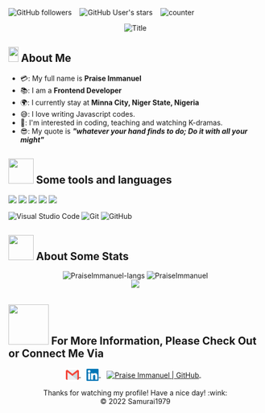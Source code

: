 <img alt="GitHub followers" src="https://img.shields.io/github/followers/PraiseImmanuel?style=social"> &nbsp;&nbsp; <img alt="GitHub User's stars" src="https://img.shields.io/github/stars/PraiseImmanuel?style=social"> &nbsp;&nbsp; ![counter](https://en45p9rvivielwz.m.pipedream.net)

<div align="center">
  <img src="https://readme-typing-svg.herokuapp.com?font=Architects+Daughter&color=%2338C2FF&size=50&center=true&vCenter=true&height=60&width=800&lines=Hello!+I'm+Praise+Immanuel.;Welcome+to+my+Github+profile!" alt="Title"></img>
</div>


## <img src="https://raw.githubusercontent.com/nixin72/nixin72/master/wave.gif" height="30px" width="20px"></img> About Me

- 💳: My full name is **Praise Immanuel** 
- 📚: I am a **Frontend Developer**
- 🌍: I currently stay at **Minna City, Niger State, Nigeria**
- 😅: I love writing Javascript codes.
- 🧐: I'm interested in coding, teaching and watching K-dramas.
- 😎: My quote is ***"whatever your hand finds to do; Do it with all your might"*** 

## <img src="https://media2.giphy.com/media/QssGEmpkyEOhBCb7e1/giphy.gif?cid=ecf05e47a0n3gi1bfqntqmob8g9aid1oyj2wr3ds3mg700bl&rid=giphy.gif" height="50px" width="50px">   Some tools and languages 
<img src="https://badges.aleen42.com/src/javascript.svg" />  <img src="https://badges.aleen42.com/src/react.svg" />  <img src="https://badges.aleen42.com/src/typescript.svg" />  <img src="https://badges.aleen42.com/src/redux.svg" />  <img src="https://badges.aleen42.com/src/tailwindcss.svg" />

![Visual Studio Code](https://img.shields.io/badge/Visual%20Studio%20Code-0078d7.svg?style=for-the-badge&logo=visual-studio-code&logoColor=white) ![Git](https://img.shields.io/badge/git-%23F05033.svg?style=for-the-badge&logo=git&logoColor=white) ![GitHub](https://img.shields.io/badge/github-%23121011.svg?style=for-the-badge&logo=github&logoColor=white) 

## <img src="https://media0.giphy.com/media/cNZqrH5IzOG0xrlWks/giphy.gif?cid=ecf05e47map255q427en9uprqc1sb0unjq5k4fnqg5pmhhs4&rid=giphy.gif&ct=s" height="50px" width="50px"> About Some Stats
<div align="center">
<img height="150em" src="https://github-readme-stats.vercel.app/api/top-langs/?username=PraiseImmanuel&layout=compact&show_icon=true&theme=algolia" alt="PraiseImmanuel-langs"/>
<img height="150em" src="https://github-readme-stats.vercel.app/api/?username=PraiseImmanuel&layout=compact&show_icon=true&theme=algolia" alt="PraiseImmanuel"/>
</div>
<div align="center">
  <img src="http://github-readme-streak-stats.herokuapp.com?user=PraiseImmanuel&theme=algolia&background=0d1117&hide_border=true" />
<!--   <img src="https://activity-graph.herokuapp.com/graph?username=PraiseImmanuel&theme=react-dark"/> -->
</div>

## <img src='https://raw.githubusercontent.com/ShahriarShafin/ShahriarShafin/main/Assets/handshake.gif' height="80px" width="80px"> For More Information, Please Check Out or Connect Me Via
<p align="center">
  <a href="mailto:tochimmanuel@gmail.com" >
    <img align="center" alt="Samurai1979 | Gmail" width="26px" src="https://github.com/SatYu26/SatYu26/blob/master/Assets/Gmail.svg" />
  </a> &nbsp;&nbsp;
  
  <a href="https://linkedin.com/in/praise-immanuel-919b99209/" target="_blank">
    <img align="center" alt="Praise Immanuel | Linkedin" width="24px" src="https://github.com/SatYu26/SatYu26/blob/master/Assets/Linkedin.svg" />
  </a> &nbsp;&nbsp;
  
  <a href="https://profile-summary-for-github.herokuapp.com/user/PraiseImmanuel" target="_blank">
    <img align="center" alt="Praise Immanuel | GitHub" width="26px" src="https://upload.wikimedia.org/wikipedia/commons/thumb/a/ae/Github-desktop-logo-symbol.svg/1024px-Github-desktop-logo-symbol.svg.png" />
  </a> &nbsp;&nbsp;
<p> 

<div align="center">
  Thanks for watching my profile! Have a nice day! :wink: <br/>
  &copy; 2022 Samurai1979
</div>


